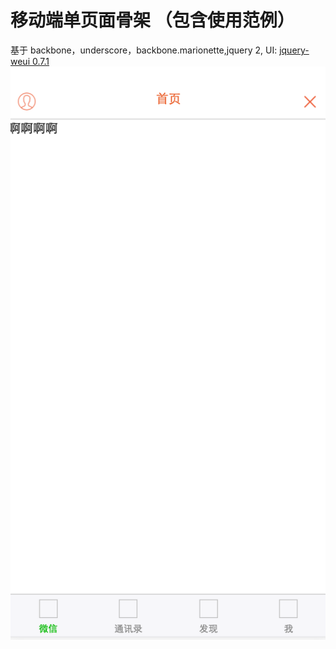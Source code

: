 # 移动端单页面骨架 （包含使用范例）

基于 backbone，underscore，backbone.marionette,jquery 2,
UI: [jquery-weui 0.7.1][1]
![预览图][2]


  [1]: http://lihongxun945.github.io/jquery-weui/
  [2]: https://raw.githubusercontent.com/langyan1022/WebApp-SPA-struct/master/preview.png
